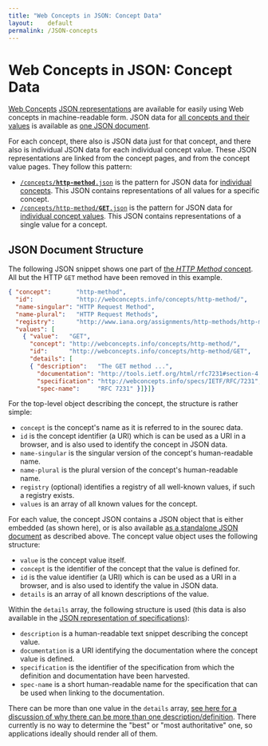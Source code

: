 ```yaml
---
title: "Web Concepts in JSON: Concept Data"
layout:    default
permalink: /JSON-concepts
---
```


# Web Concepts in JSON: Concept Data

[Web Concepts](/) [JSON representations](/JSON) are available for easily using Web concepts in machine-readable form. JSON data for [all concepts and their values](/concepts) is available as [one JSON document](/concepts.json).

For each concept, there also is JSON data just for that concept, and there also is individual JSON data for each individual concept value. These JSON representations are linked from the concept pages, and from the concept value pages. They follow this pattern:

* [<code>/concepts/<b>http-method</b>.json</code>](/concepts/http-method.json) is the pattern for JSON data for [individual concepts](/concepts/http-method/). This JSON contains representations of all values for a specific concept.
* [<code>/concepts/http-method/<b>GET</b>.json</code>](/concepts/http-method/GET.json) is the pattern for JSON data for [individual concept values](/concepts/http-method/GET). This JSON contains representations of a single value for a concept.


## JSON Document Structure

The following JSON snippet shows one part of [the *HTTP Method* concept](/concepts/http-method.json). All but the HTTP `GET` method have been removed in this example.

```json
{ "concept":       "http-method",
  "id":            "http://webconcepts.info/concepts/http-method/",
  "name-singular": "HTTP Request Method",
  "name-plural":   "HTTP Request Methods",
  "registry":      "http://www.iana.org/assignments/http-methods/http-methods.xhtml#methods",
  "values": [
    { "value":   "GET",
      "concept": "http://webconcepts.info/concepts/http-method/",
      "id":      "http://webconcepts.info/concepts/http-method/GET",
      "details": [
      { "description":   "The GET method ...",
        "documentation": "http://tools.ietf.org/html/rfc7231#section-4.3.1",
        "specification": "http://webconcepts.info/specs/IETF/RFC/7231",
        "spec-name":     "RFC 7231" }]}]}
```

For the top-level object describing the concept, the structure is rather simple:

* `concept` is the concept's name as it is referred to in the sourec data.
* `id` is the concept identifier (a URI) which is can be used as a URI in a browser, and is also used to identify the concept in JSON data.
* `name-singular` is the singular version of the concept's human-readable name.
* `name-plural` is the plural version of the concept's human-readable name.
* `registry` (optional) identifies a registry of all well-known values, if such a registry exists.
* `values` is an array of all known values for the concept.

For each value, the concept JSON contains a JSON object that is either embedded (as shown here), or is also available [as a standalone JSON document](/concepts/http-method/GET.json) as described above. The concept value object uses the following structure:

* `value` is the concept value itself.
* `concept` is the identifier of the concept that the value is defined for.
* `id` is the value identifier (a URI) which is can be used as a URI in a browser, and is also used to identify the value in JSON data.
* `details` is an array of all known descriptions of the value.

Within the `details` array, the following structure is used (this data is also available in the [JSON representation of specifications](JSON-specs)):

* `description` is a human-readable text snippet describing the concept value.
* `documentation` is a URI identifying the documentation where the concept value is defined.
* `specification` is the identifier of the specification from which the definition and documentation have been harvested.
* `spec-name` is a short human-readable name for the specification that can be used when linking to the documentation.

There can be more than one value in the `details` array, [see here for a discussion of why there can be more than one description/definition](https://github.com/dret/webconcepts/issues/28). There currently is no way to determine the "best" or "most authoritative" one, so applications ideally should render all of them.
